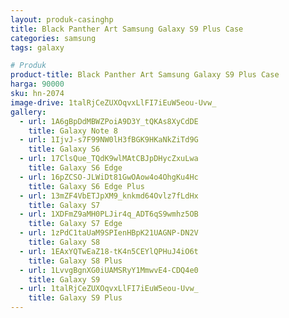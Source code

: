 ```yaml
---
layout: produk-casinghp
title: Black Panther Art Samsung Galaxy S9 Plus Case
categories: samsung
tags: galaxy

# Produk
product-title: Black Panther Art Samsung Galaxy S9 Plus Case
harga: 90000
sku: hn-2074
image-drive: 1talRjCeZUXOqvxLlFI7iEuW5eou-Uvw_
gallery:
  - url: 1A6gBpDdMBWZPoiA9D3Y_tQKAs8XyCdDE
    title: Galaxy Note 8
  - url: 1IjvJ-s7F99NW0lH3fBGK9HKaNkZiTd9G
    title: Galaxy S6
  - url: 17ClsQue_TQdK9wlMAtCBJpDHycZxuLwa
    title: Galaxy S6 Edge
  - url: 16pZCSO-JLWiDt81GwOAow4o4OhgKu4Hc
    title: Galaxy S6 Edge Plus
  - url: 13mZF4VbETJpXM9_knkmd64Ovlz7fLdHx
    title: Galaxy S7
  - url: 1XDFmZ9aMH0PLJir4q_ADT6qS9wmhz5OB
    title: Galaxy S7 Edge
  - url: 1zPdC1taUaM9SPIenHBpK21UAGNP-DN2V
    title: Galaxy S8
  - url: 1EAxYQTwEaZ18-tK4n5CEYlQPHuJ4iO6t
    title: Galaxy S8 Plus
  - url: 1LvvgBgnXG0iUAMSRyY1MmwvE4-CDQ4e0
    title: Galaxy S9
  - url: 1talRjCeZUXOqvxLlFI7iEuW5eou-Uvw_
    title: Galaxy S9 Plus
---
```


